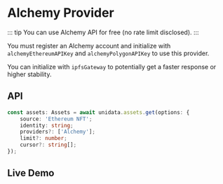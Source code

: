 # Alchemy Provider

<Logos type="Assets" :names="['Ethereum', 'Polygon', 'Alchemy']" />

::: tip
You can use Alchemy API for free (no rate limit disclosed).
:::

You must register an Alchemy account and initialize with `alchemyEthereumAPIKey` and `alchemyPolygonAPIKey` to use this provider.

You can initialize with `ipfsGateway` to potentially get a faster response or higher stability.

## API

```ts
const assets: Assets = await unidata.assets.get(options: {
    source: 'Ethereum NFT';
    identity: string;
    providers?: ['Alchemy'];
    limit?: number;
    cursor?: string[];
});
```

## Live Demo

<Assets :source="'Ethereum NFT'" :providers="['Alchemy']" :defaultIdentity="'0xC8b960D09C0078c18Dcbe7eB9AB9d816BcCa8944'" />

